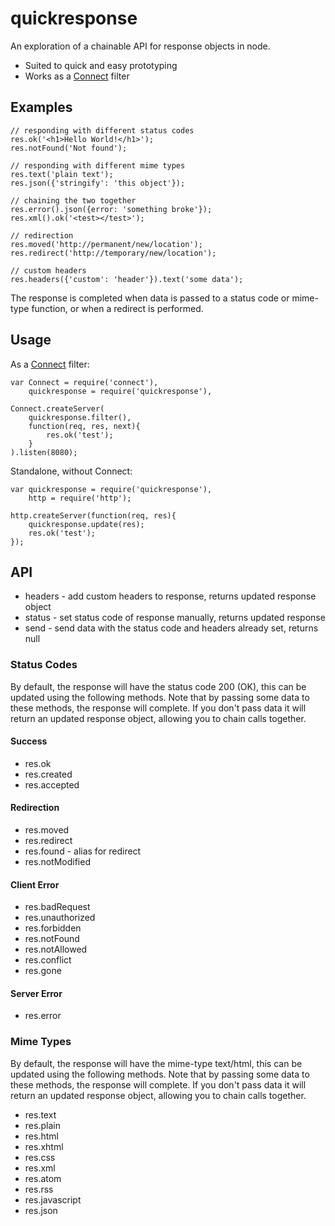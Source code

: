 # quickresponse

An exploration of a chainable API for response objects in node.

* Suited to quick and easy prototyping
* Works as a [Connect](http://github.com/extjs/Connect) filter


## Examples

    // responding with different status codes
    res.ok('<h1>Hello World!</h1>');
    res.notFound('Not found');

    // responding with different mime types
    res.text('plain text');
    res.json({'stringify': 'this object'});

    // chaining the two together
    res.error().json({error: 'something broke'});
    res.xml().ok('<test></test>');

    // redirection
    res.moved('http://permanent/new/location');
    res.redirect('http://temporary/new/location');

    // custom headers
    res.headers({'custom': 'header'}).text('some data');

The response is completed when data is passed to a status code or mime-type
function, or when a redirect is performed.


## Usage

As a [Connect](http://github.com/extjs/Connect) filter:

    var Connect = require('connect'),
        quickresponse = require('quickresponse'),

    Connect.createServer(
        quickresponse.filter(),
        function(req, res, next){
            res.ok('test');
        }
    ).listen(8080);

Standalone, without Connect:

    var quickresponse = require('quickresponse'),
        http = require('http');

    http.createServer(function(req, res){
        quickresponse.update(res);
        res.ok('test');
    });


## API

* headers - add custom headers to response, returns updated response object
* status - set status code of response manually, returns updated response
* send - send data with the status code and headers already set, returns null

### Status Codes

By default, the response will have the status code 200 (OK), this can
be updated using the following methods. Note that by passing some data
to these methods, the response will complete. If you don't pass data it will
return an updated response object, allowing you to chain calls together.

#### Success
* res.ok
* res.created
* res.accepted

#### Redirection
* res.moved
* res.redirect
* res.found - alias for redirect
* res.notModified

#### Client Error
* res.badRequest
* res.unauthorized
* res.forbidden
* res.notFound
* res.notAllowed
* res.conflict
* res.gone

#### Server Error
* res.error

### Mime Types

By default, the response will have the mime-type text/html, this can
be updated using the following methods. Note that by passing some data
to these methods, the response will complete. If you don't pass data it will
return an updated response object, allowing you to chain calls together.

* res.text
* res.plain
* res.html
* res.xhtml
* res.css
* res.xml
* res.atom
* res.rss
* res.javascript
* res.json
